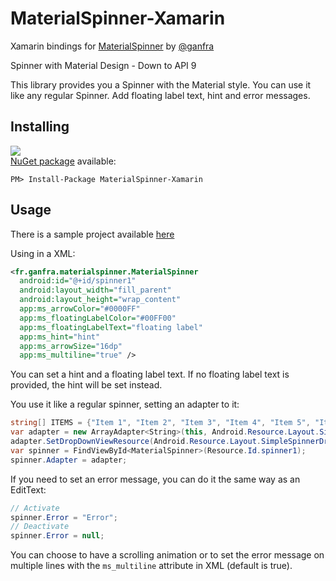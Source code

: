 # MaterialSpinner-Xamarin
Xamarin bindings for [MaterialSpinner](https://github.com/ganfra/MaterialSpinner) by [@ganfra](https://github.com/ganfra)

Spinner with Material Design - Down to API 9

This library provides you a Spinner with the Material style. You can use it like any regular Spinner. Add floating label text, hint and error messages.

## Installing
![](https://img.shields.io/nuget/v/MaterialSpinner-Xamarin.svg?style=flat)  
[NuGet package](https://www.nuget.org/packages/MaterialSpinner-Xamarin/) available:
```
PM> Install-Package MaterialSpinner-Xamarin
```

## Usage

There is a sample project available [here](https://github.com/akamud/MaterialSpinner-Xamarin/tree/master/sample)

Using in a XML:

```XML
<fr.ganfra.materialspinner.MaterialSpinner
  android:id="@+id/spinner1"
  android:layout_width="fill_parent"
  android:layout_height="wrap_content"
  app:ms_arrowColor="#0000FF"
  app:ms_floatingLabelColor="#00FF00"
  app:ms_floatingLabelText="floating label"
  app:ms_hint="hint"
  app:ms_arrowSize="16dp"
  app:ms_multiline="true" />
```

You can set a hint and a floating label text. If no floating label text is provided, the hint will be set instead.

You use it like a regular spinner, setting an adapter to it:

```C#
string[] ITEMS = {"Item 1", "Item 2", "Item 3", "Item 4", "Item 5", "Item 6"};
var adapter = new ArrayAdapter<String>(this, Android.Resource.Layout.SimpleSpinnerItem, ITEMS);
adapter.SetDropDownViewResource(Android.Resource.Layout.SimpleSpinnerDropDownItem);
var spinner = FindViewById<MaterialSpinner>(Resource.Id.spinner1);
spinner.Adapter = adapter;
```

If you need to set an error message, you can do it the same way as an EditText:

```C#
// Activate
spinner.Error = "Error";
// Deactivate
spinner.Error = null;
```

You can choose to have a scrolling animation or to set the error message on multiple lines with the `ms_multiline` attribute in XML (default is true).
